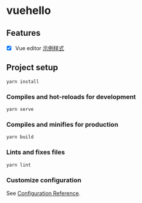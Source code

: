 # vuehello

## Features
- [x] Vue editor [示例样式](https://github.com/colynn-demo/vuehello/blob/master/assets/editor01.png)

## Project setup
```
yarn install
```

### Compiles and hot-reloads for development
```
yarn serve
```

### Compiles and minifies for production
```
yarn build
```

### Lints and fixes files
```
yarn lint
```

### Customize configuration
See [Configuration Reference](https://cli.vuejs.org/config/).
